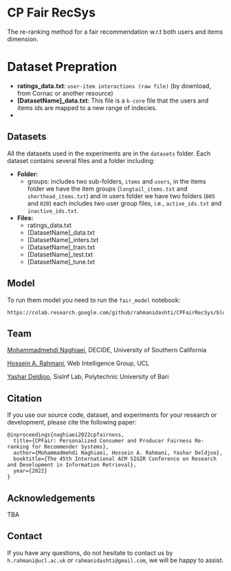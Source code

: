# CP Fair RecSys
The re-ranking method for a fair recommendation w.r.t both users and items dimension.

# Dataset Prepration
- **ratings_data.txt**: `user-item interactions (raw file)` (by download, from Cornac or another resource)
- **[DatasetName]_data.txt**: This file is a `k-core` file that the users and items ids are mapped to a new range of indecies.
- 

## Datasets
All the datasets used in the experiments are in the `datasets` folder. Each dataset contains several files and a folder including:

- **Folder:**
  - groups: includes two sub-folders, `items` and `users`, in the items folder we have the item groups (`longtail_items.txt` and `shorthead_items.txt`) and in users folder we have two folders (`005` and `020`) each includes two user group files, i.e., `active_ids.txt` and `inactive_ids.txt`.
- **Files:**
  - ratings_data.txt
  - [DatasetName]_data.txt
  - [DatasetName]_inters.txt
  - [DatasetName]_train.txt
  - [DatasetName]_test.txt
  - [DatasetName]_tune.txt

## Model
To run them model you need to run the `fair_model` notebook:
```
https://colab.research.google.com/github/rahmanidashti/CPFairRecSys/blob/main/fair_model.ipynb
```
## Team
<a href="https://www.linkedin.com/in/ehsan-naghiaei/">Mohammadmehdi Naghiaei</a>, DECIDE, University of Southern California

<a href="http://rahmanidashti.github.io/">Hossein A. Rahmani</a>, Web Intelligence Group, UCL

<a href="https://yasdel.github.io/">Yashar Deldjoo</a>, SisInf Lab, Polytechnic University of Bari

## Citation
If you use our source code, dataset, and experiments for your research or development, please cite the following paper:

```
@inproceedings{naghiaei2022cpfairness,
  title={CPFair: Personalized Consumer and Producer Fairness Re-ranking for Recommender Systems},
  author={Mohammadmehdi Naghiaei, Hossein A. Rahmani, Yashar Deldjoo},
  booktitle={The 45th International ACM SIGIR Conference on Research and Development in Information Retrieval},
  year={2022}
}
```

## Acknowledgements
TBA

## Contact
If you have any questions, do not hesitate to contact us by `h.rahmani@ucl.ac.uk` or `rahmanidashti@gmail.com`, we will be happy to assist.
